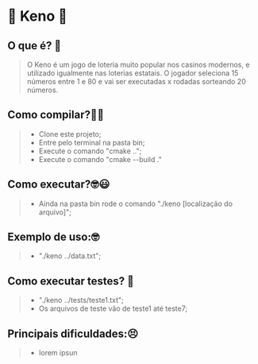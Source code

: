 # :money_mouth_face: Keno :money_mouth_face:
## O que é? :thinking:
> O Keno é um jogo de loteria muito popular nos casinos modernos, e utilizado igualmente nas loterias estatais.
> O jogador seleciona 15 números entre 1 e 80 e vai ser executadas x rodadas sorteando 20 números.
## Como compilar?:thinking::memo:
> - Clone este projeto;
> - Entre pelo terminal na pasta bin;
> - Execute o comando "cmake ..";
> - Execute o comando "cmake --build ."
## Como executar?:nerd_face::smiley:
> - Ainda na pasta bin rode o comando "./keno [localização do arquivo]";
## Exemplo de uso::nerd_face:
> - "./keno ../data.txt";
## Como executar testes? 🧪
> - "./keno ../tests/teste1.txt";
> - Os arquivos de teste vão de teste1 até teste7;
## Principais dificuldades::persevere:
> - lorem ipsun
